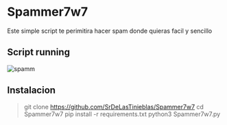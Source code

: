 # Spammer7w7
Este simple script te perimitira hacer spam donde quieras facil y sencillo

## Script running
![spamm](https://user-images.githubusercontent.com/52461757/116806922-c55f5200-aaf5-11eb-8fe5-08ab6da5279e.gif)

## Instalacion
> git clone https://github.com/SrDeLasTinieblas/Spammer7w7 
> cd Spammer7w7
> pip install -r requirements.txt
> python3 Spammer7w7.py

